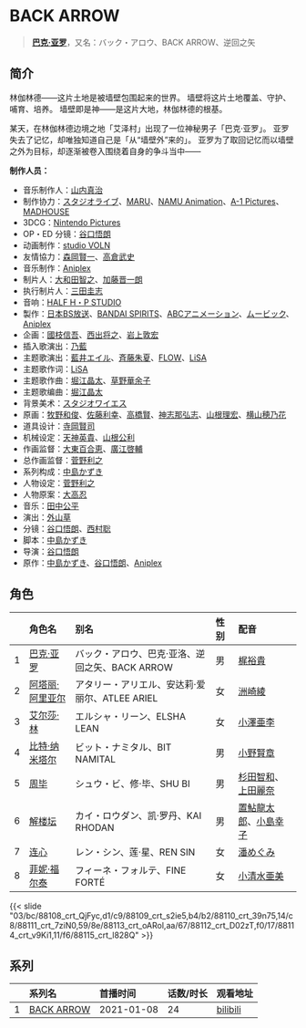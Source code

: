 # BACK ARROW


> <u>**[巴克·亚罗](https://bgm.tv/subject/297396)**</u>，又名：バック・アロウ、BACK ARROW、逆回之矢

## 简介

林伽林德——这片土地是被墙壁包围起来的世界。
墙壁将这片土地覆盖、守护、哺育、培养。
墙壁即是神——是这片大地，林伽林德的根基。

某天，在林伽林德边境之地「艾泽村」出现了一位神秘男子「巴克·亚罗」。
亚罗失去了记忆，却唯独知道自己是「从“墙壁外”来的」。
亚罗为了取回记忆而以墙壁之外为目标，却逐渐被卷入围绕着自身的争斗当中——

**制作人员：**
- 音乐制作人：[山内真治](https://bgm.tv/person/55080)
- 制作协力：[スタジオライブ](https://bgm.tv/person/1043)、[MARU](https://bgm.tv/person/43340)、[NAMU Animation](https://bgm.tv/person/24355)、[A-1 Pictures](https://bgm.tv/person/3525)、[MADHOUSE](https://bgm.tv/person/603)
- 3DCG：[Nintendo Pictures](https://bgm.tv/person/46970)
- OP・ED 分镜：[谷口悟朗](https://bgm.tv/person/185)
- 动画制作：[studio VOLN](https://bgm.tv/person/19409)
- 友情協力：[森岡賢一](https://bgm.tv/person/28626)、[高倉武史](https://bgm.tv/person/11711)
- 音乐制作：[Aniplex](https://bgm.tv/person/645)
- 制片人：[大和田智之](https://bgm.tv/person/42868)、[加藤晋一朗](https://bgm.tv/person/37273)
- 执行制片人：[三田圭志](https://bgm.tv/person/56689)
- 音响：[HALF H・P STUDIO](https://bgm.tv/person/13619)
- 製作：[日本BS放送](https://bgm.tv/person/28584)、[BANDAI SPIRITS](https://bgm.tv/person/42738)、[ABCアニメーション](https://bgm.tv/person/28583)、[ムービック](https://bgm.tv/person/310)、[Aniplex](https://bgm.tv/person/645)
- 企画：[國枝信吾](https://bgm.tv/person/42669)、[西出将之](https://bgm.tv/person/3705)、[岩上敦宏](https://bgm.tv/person/5782)
- 插入歌演出：[乃藍](https://bgm.tv/person/48185)
- 主题歌演出：[藍井エイル](https://bgm.tv/person/7124)、[斉藤朱夏](https://bgm.tv/person/20953)、[FLOW](https://bgm.tv/person/9673)、[LiSA](https://bgm.tv/person/5921)
- 主题歌作词：[LiSA](https://bgm.tv/person/5921)
- 主题歌作曲：[堀江晶太](https://bgm.tv/person/9254)、[草野華余子](https://bgm.tv/person/16251)
- 主题歌编曲：[堀江晶太](https://bgm.tv/person/9254)
- 背景美术：[スタジオワイエス](https://bgm.tv/person/6097)
- 原画：[牧野和俊](https://bgm.tv/person/34821)、[佐藤利幸](https://bgm.tv/person/3205)、[高橋賢](https://bgm.tv/person/12196)、[神志那弘志](https://bgm.tv/person/1607)、[山根理宏](https://bgm.tv/person/6058)、[横山穂乃花](https://bgm.tv/person/37240)
- 道具设计：[寺岡賢司](https://bgm.tv/person/6113)
- 机械设定：[天神英貴](https://bgm.tv/person/16184)、[山根公利](https://bgm.tv/person/9238)
- 作画监督：[大東百合恵](https://bgm.tv/person/12504)、[廣江啓輔](https://bgm.tv/person/41639)
- 总作画监督：[菅野利之](https://bgm.tv/person/3177)
- 系列构成：[中島かずき](https://bgm.tv/person/1757)
- 人物设定：[菅野利之](https://bgm.tv/person/3177)
- 人物原案：[大高忍](https://bgm.tv/person/7614)
- 音乐：[田中公平](https://bgm.tv/person/32)
- 演出：[外山草](https://bgm.tv/person/12122)
- 分镜：[谷口悟朗](https://bgm.tv/person/185)、[西村聡](https://bgm.tv/person/211)
- 脚本：[中島かずき](https://bgm.tv/person/1757)
- 导演：[谷口悟朗](https://bgm.tv/person/185)
- 原作：[中島かずき](https://bgm.tv/person/1757)、[谷口悟朗](https://bgm.tv/person/185)、[Aniplex](https://bgm.tv/person/645)

## 角色

|     |   角色名   |   别名  | 性别 |  配音  |
|:--- |:------  |:----      |:---  |:--   |
| 1 | [巴克·亚罗](https://bgm.tv/character/88108) | バック・アロウ、巴克·亚洛、逆回之矢、BACK ARROW | 男 | [梶裕貴](https://bgm.tv/person/5209) |
| 2 | [阿塔丽·阿里亚尔](https://bgm.tv/character/88109) | アタリー・アリエル、安达莉·爱丽尔、ATLEE ARIEL | 女 | [洲崎綾](https://bgm.tv/person/8403) |
| 3 | [艾尔莎·林](https://bgm.tv/character/88110) | エルシャ・リーン、ELSHA LEAN | 女 | [小澤亜李](https://bgm.tv/person/15287) |
| 4 | [比特·纳米塔尔](https://bgm.tv/character/88111) | ビット・ナミタル、BIT NAMITAL | 男 | [小野賢章](https://bgm.tv/person/4965) |
| 5 | [周毕](https://bgm.tv/character/88113) | シュウ・ビ、修·毕、SHU BI | 男 | [杉田智和](https://bgm.tv/person/4513)、[上田麗奈](https://bgm.tv/person/13164) |
| 6 | [解楼坛](https://bgm.tv/character/88112) | カイ・ロウダン、凯·罗丹、KAI RHODAN | 男 | [置鮎龍太郎](https://bgm.tv/person/3976)、[小島幸子](https://bgm.tv/person/4430) |
| 7 | [连心](https://bgm.tv/character/88114) | レン・シン、莲·星、REN SIN | 女 | [潘めぐみ](https://bgm.tv/person/7050) |
| 8 | [菲妮·福尔泰](https://bgm.tv/character/88115) | フィーネ・フォルテ、FINE FORTÉ | 女 | [小清水亜美](https://bgm.tv/person/4474) |

{{< slide "03/bc/88108_crt_QjFyc,d1/c9/88109_crt_s2ie5,b4/b2/88110_crt_39n75,14/c8/88111_crt_7ziN0,59/8e/88113_crt_oARol,aa/67/88112_crt_D02zT,f0/17/88114_crt_v9Ki1,11/f6/88115_crt_l828Q" >}}

## 系列

|     |   系列名   |   首播时间  | 话数/时长  | 观看地址 |
|:---  |:------    |:----      |:---       |:---  |
| 1 |[BACK ARROW](https://bgm.tv/subject/297396)| 2021-01-08 | 24 | [bilibili](https://www.bilibili.com/bangumi/play/ss36282) |




